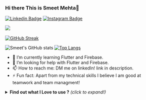 ### Hi there This is Smeet Mehta👋

[![Linkedin Badge](https://img.shields.io/badge/-LinkedIn-0e76a8?style=flat-square&logo=Linkedin&logoColor=white)](https://www.linkedin.com/in/smeet-mehta-78063919b/)
[![Instagram Badge](https://img.shields.io/badge/-Instagram-e4405f?style=flat-square&logo=Instagram&logoColor=white)](https://www.instagram.com/clumsy_panda_/)


![](https://komarev.com/ghpvc/?username=SmeetMehta&color=blueviolet)

[![GitHub Streak](https://github-readme-streak-stats.herokuapp.com?user=SmeetMehta&theme=dark)](https://git.io/streak-stats)

![Smeet's GitHub stats](https://github-readme-stats.vercel.app/api?username=SmeetMehta&show_icons=true&theme=great-gatsby)   [![Top Langs](https://github-readme-stats.vercel.app/api/top-langs/?username=SmeetMehta)](https://github.com/anuraghazra/github-readme-stats)


- 🌱 I’m currently learning Flutter and Firebase.
- 🤔 I’m looking for help with Flutter and Firebase.
- 📫 How to reach me: DM me on linkedIn! link in description.
- ⚡ Fun fact: Apart from my technical skills I believe I am good at teamwork and team managment!



<details close>
<summary><b>Find out what I Love to use ?</b> <i>(click to expand!)</i></summary>
  
 ### inCoding 👨🏻‍💻


<code><img height="50" src="https://github.com/gilbarbara/logos/blob/master/logos/python.svg"></code>
   <code><img height="50" src="https://github.com/gilbarbara/logos/blob/master/logos/flutter.svg"></code>
   <code><img height="50" src="https://github.com/gilbarbara/logos/blob/master/logos/c-plusplus.svg"></code>
   <code><img height="50" src="https://github.com/gilbarbara/logos/blob/master/logos/java.svg"></code>
   <code><img height="50" src="https://github.com/gilbarbara/logos/blob/master/logos/dart.svg"></code>
   <code><img height="50" src="https://raw.githubusercontent.com/github/explore/80688e429a7d4ef2fca1e82350fe8e3517d3494d/topics/git/git.png"></code>
   <code><img height="50" src="https://raw.githubusercontent.com/github/explore/80688e429a7d4ef2fca1e82350fe8e3517d3494d/topics/terminal/terminal.png"></code>

  
</details>
  
<!--
**SmeetMehta/SmeetMehta** is a ✨ _special_ ✨ repository because its `README.md` (this file) appears on your GitHub profile.

Here are some ideas to get you started:

- 🔭 I’m currently working on ...
- 🌱 I’m currently learning Flutter
- 👯 I’m looking to collaborate on ...
- 🤔 I’m looking for help with ...
- 💬 Ask me about ...
- 📫 How to reach me: ...
- 😄 Pronouns: ...
- ⚡ Fun fact: ...
-->
